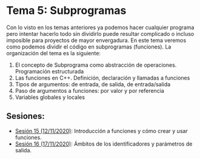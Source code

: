 # Tema 5: Subprogramas

Con lo visto en los temas anteriores ya podemos hacer cualquier programa pero intentar hacerlo todo sin dividirlo puede resultar complicado o incluso imposible para proyectos de mayor envergadura. En este tema veremos como podemos dividir el código en subprogramas (funciones). La organización del tema es la siguiente:

1. El concepto de Subprograma como abstracción de operaciones. Programación estructurada
2. Las funciones en C++. Definición, declaración y llamadas a funciones
3. Tipos de argumentos: de entrada, de salida, de entrada/salida
4. Paso de argumentos a funciones: por valor y por referencia
5. Variables globales y locales

## Sesiones:
* [Sesión 15 (12/11/2020)](tema5/sesion15.md): Introducción a funciones y cómo crear y usar funciones.
* [Sesión 16 (17/11/2020)](tema5/sesion16.md): Ámbitos de los identificadores y parámetros de salida.
